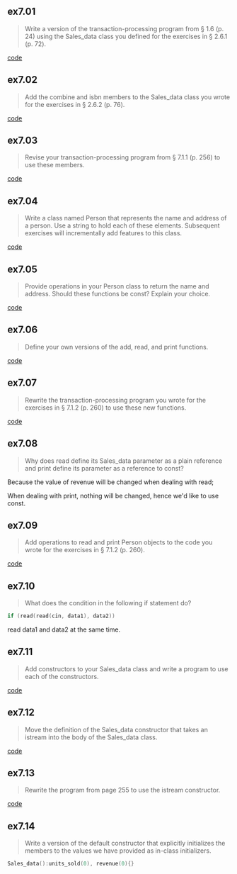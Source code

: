 ## ex7.01
> Write a version of the transaction-processing program from § 1.6 (p. 24) using
> the Sales_data class you defined for the exercises in § 2.6.1 (p. 72).

[code](ex7_01.cpp)

## ex7.02
> Add the combine and isbn members to the Sales_data class you wrote for the 
> exercises in § 2.6.2 (p. 76).

[code](ex7_02.h)

## ex7.03
> Revise your transaction-processing program from § 7.1.1 (p. 256) to use these 
> members.

[code](ex7_03.cpp)

## ex7.04
> Write a class named Person that represents the name and address of a person. 
> Use a string to hold each of these elements. Subsequent exercises will 
> incrementally add features to this class.

[code](ex7_04.h)

## ex7.05
> Provide operations in your Person class to return the name and address. 
> Should these functions be const? Explain your choice.

[code](ex7_05.h)

## ex7.06
> Define your own versions of the add, read, and print functions.

[code](ex7_06.h)

## ex7.07
> Rewrite the transaction-processing program you wrote for the exercises 
> in § 7.1.2 (p. 260) to use these new functions.

[code](ex7_07.cpp)

## ex7.08
> Why does read define its Sales_data parameter as a plain reference and print 
> define its parameter as a reference to const?

Because the value of revenue will be changed when dealing with read;

When dealing with print, nothing will be changed, hence we'd like to use
const.

## ex7.09
> Add operations to read and print Person objects to the code you wrote for the 
> exercises in § 7.1.2 (p. 260).

[code](ex7_09.h)

## ex7.10
> What does the condition in the following if statement do?
```cpp
if (read(read(cin, data1), data2))
```

read data1 and data2 at the same time.

## ex7.11
> Add constructors to your Sales_data class and write a program to use each of 
> the constructors.

[code](ex7_11.h)

## ex7.12
> Move the definition of the Sales_data constructor that takes an istream into 
> the body of the Sales_data class.

[code](ex7_12.h)

## ex7.13
> Rewrite the program from page 255 to use the istream constructor.

[code](ex7_13.cpp)

## ex7.14
> Write a version of the default constructor that explicitly initializes the 
> members to the values we have provided as in-class initializers.

```cpp
Sales_data():units_sold(0), revenue(0){}
```

